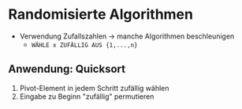 # Randomisierte Algorithmen
- Verwendung Zufallszahlen -> manche Algorithmen beschleunigen
	- `WÄHLE x ZUFÄLLIG AUS {1,...,n}`

## Anwendung: Quicksort
1. Pivot-Element in jedem Schritt zufällig wählen
2. Eingabe zu Beginn "zufällig" permutieren